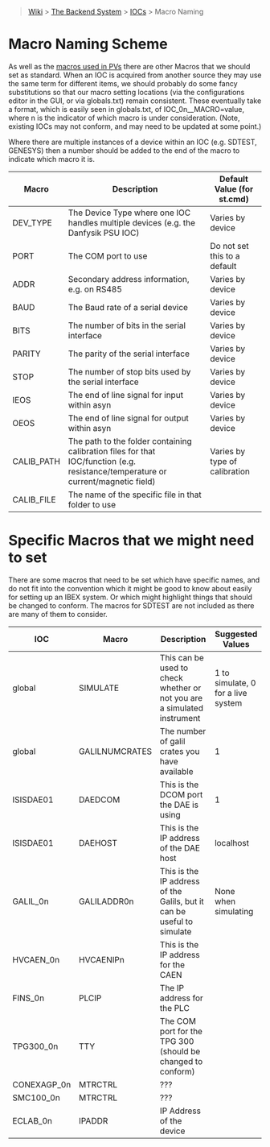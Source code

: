 > [Wiki](Home) > [The Backend System](The-Backend-System) > [IOCs](IOCs) > Macro Naming

# Macro Naming Scheme

As well as the [macros used in PVs](PV-Naming#macros) there are other Macros that we should set as standard. When an IOC is acquired from another source they may use the same term for different items, we should probably do some fancy substitutions so that our macro setting locations (via the configurations editor in the GUI, or via globals.txt) remain consistent. These eventually take a format, which is easily seen in globals.txt, of IOC_0n__MACRO=value, where n is the indicator of which macro is under consideration. (Note, existing IOCs may not conform, and may need to be updated at some point.)

Where there are multiple instances of a device within an IOC (e.g. SDTEST, GENESYS) then a number should be added to the end of the macro to indicate which macro it is.

| Macro | Description | Default Value (for st.cmd) |
| --- | --- | --- |
| DEV_TYPE | The Device Type where one IOC handles multiple devices (e.g. the Danfysik PSU IOC) | Varies by device |
| PORT | The COM port to use | Do not set this to a default |
| ADDR | Secondary address information, e.g. on RS485 | Varies by device |
| BAUD | The Baud rate of a serial device | Varies by device |
| BITS | The number of bits in the serial interface | Varies by device |
| PARITY | The parity of the serial interface | Varies by device |
| STOP | The number of stop bits used by the serial interface | Varies by device |
| IEOS | The end of line signal for input within asyn | Varies by device |
| OEOS | The end of line signal for output within asyn | Varies by device |
| CALIB_PATH | The path to the folder containing calibration files for that IOC/function (e.g. resistance/temperature or current/magnetic field) | Varies by type of calibration |
| CALIB_FILE | The name of the specific file in that folder to use | |

# Specific Macros that we might need to set

There are some macros that need to be set which have specific names, and do not fit into the convention which it might be good to know about easily for setting up an IBEX system. Or which might highlight things that should be changed to conform. The macros for SDTEST are not included as there are many of them to consider.

| IOC | Macro | Description | Suggested Values |
| --- | --- | --- | --- |
| global | SIMULATE | This can be used to check whether or not you are a simulated instrument | 1 to simulate, 0 for a live system|
| global | GALILNUMCRATES | The number of galil crates you have available | 1 |
| ISISDAE01 | DAEDCOM | This is the DCOM port the DAE is using | 1 |
| ISISDAE01 | DAEHOST | This is the IP address of the DAE host | localhost |
| GALIL_0n | GALILADDR0n | This is the IP address of the Galils, but it can be useful to simulate | None when simulating |
| HVCAEN_0n | HVCAENIPn | This is the IP address for the CAEN | |
| FINS_0n | PLCIP | The IP address for the PLC | |
| TPG300_0n | TTY | The COM port for the TPG 300 (should be changed to conform) | |
| CONEXAGP_0n | MTRCTRL | ??? | |
| SMC100_0n | MTRCTRL | ??? | |
| ECLAB_0n | IPADDR | IP Address of the device | |


